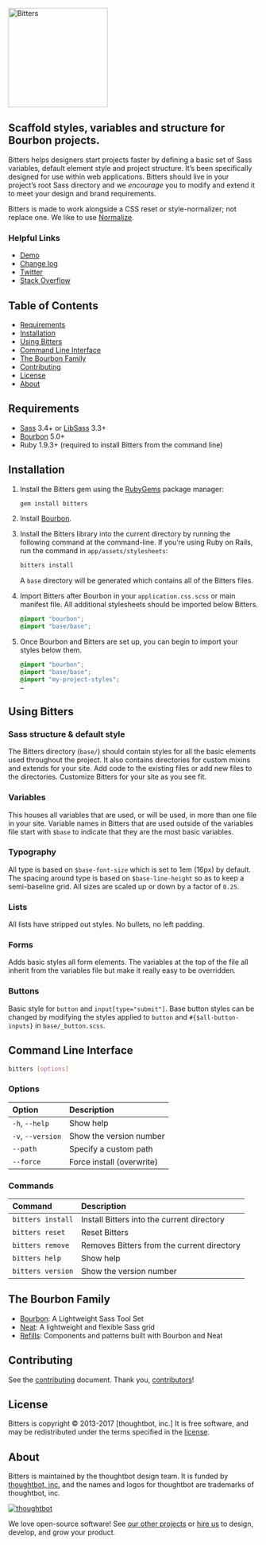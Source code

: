 [<img src="https://images.thoughtbot.com/bourbon/bitters-logo.svg" width="200" alt="Bitters">](http://bitters.bourbon.io)

## Scaffold styles, variables and structure for Bourbon projects.

Bitters helps designers start projects faster by defining a basic set of Sass
variables, default element style and project structure. It’s been specifically
designed for use within web applications. Bitters should live in your project’s
root Sass directory and we *encourage* you to modify and extend it to meet your
design and brand requirements.

Bitters is made to work alongside a CSS reset or style-normalizer; not replace
one. We like to use [Normalize].

[Normalize]: https://github.com/necolas/normalize.css/

### Helpful Links

- [Demo](http://bitters.bourbon.io)
- [Change log](CHANGELOG.md)
- [Twitter](https://twitter.com/bourbonsass)
- [Stack Overflow](https://stackoverflow.com/questions/tagged/bitters)

## Table of Contents

- [Requirements](#requirements)
- [Installation](#installation)
- [Using Bitters](#using-bitters)
- [Command Line Interface](#command-line-interface)
- [The Bourbon Family](#the-bourbon-family)
- [Contributing](#contributing)
- [License](#license)
- [About](#about)

## Requirements

- [Sass] 3.4+ or [LibSass] 3.3+
- [Bourbon] 5.0+
- Ruby 1.9.3+ (required to install Bitters from the command line)

[Sass]: https://github.com/sass/sass
[LibSass]: https://github.com/sass/libsass
[Bourbon]: https://github.com/thoughtbot/bourbon

## Installation

1. Install the Bitters gem using the [RubyGems] package manager:

    ```bash
    gem install bitters
    ```

1. Install [Bourbon][bourbon-install].

1. Install the Bitters library into the current directory by running the
   following command at the command-line. If you’re using Ruby on Rails, run the
   command in `app/assets/stylesheets`:

    ```bash
    bitters install
    ```

    A `base` directory will be generated which contains all of the Bitters
    files.

1. Import Bitters after Bourbon in your `application.css.scss` or main manifest
   file. All additional stylesheets should be imported below Bitters.

    ```scss
    @import "bourbon";
    @import "base/base";
    ```

1. Once Bourbon and Bitters are set up, you can begin to import your styles
   below them.

    ```scss
    @import "bourbon";
    @import "base/base";
    @import "my-project-styles";
    …
    ```

[RubyGems]: https://rubygems.org
[bourbon-install]: https://github.com/thoughtbot/bourbon#installation

## Using Bitters

### Sass structure & default style

The Bitters directory (`base/`) should contain styles for all the basic elements
used throughout the project. It also contains directories for custom mixins and
extends for your site. Add code to the existing files or add new files to the
directories. Customize Bitters for your site as you see fit.

### Variables

This houses all variables that are used, or will be used, in more than one file
in your site. Variable names in Bitters that are used outside of the variables
file start with `$base` to indicate that they are the most basic variables.

### Typography

All type is based on `$base-font-size` which is set to 1em (16px) by default.
The spacing around type is based on `$base-line-height` so as to keep a
semi-baseline grid. All sizes are scaled up or down by a factor of `0.25`.

### Lists

All lists have stripped out styles. No bullets, no left padding.

### Forms

Adds basic styles all form elements. The variables at the top of the file all
inherit from the variables file but make it really easy to be overridden.

### Buttons

Basic style for `button` and `input[type="submit"]`. Base button styles can be
changed by modifying the styles applied to `button` and `#{$all-button-inputs}`
in `base/_button.scss`.

## Command Line Interface

```bash
bitters [options]
```

### Options

| Option            | Description               |
| :---------------- | :------------------------ |
| `-h`, `--help`    | Show help                 |
| `-v`, `--version` | Show the version number   |
| `--path`          | Specify a custom path     |
| `--force`         | Force install (overwrite) |

### Commands

| Command           | Description                                           |
| :---------------- | :---------------------------------------------------- |
| `bitters install` | Install Bitters into the current directory            |
| `bitters reset`   | Reset Bitters                                         |
| `bitters remove`  | Removes Bitters from the current directory            |
| `bitters help`    | Show help                                             |
| `bitters version` | Show the version number                               |

## The Bourbon Family

- [Bourbon]: A Lightweight Sass Tool Set
- [Neat]: A lightweight and flexible Sass grid
- [Refills]: Components and patterns built with Bourbon and Neat

[Bourbon]: https://github.com/thoughtbot/bourbon
[Neat]: https://github.com/thoughtbot/neat
[Refills]: https://github.com/thoughtbot/refills

## Contributing

See the [contributing] document. Thank you, [contributors]!

[contributing]: CONTRIBUTING.md
[contributors]: https://github.com/thoughtbot/bitters/graphs/contributors

## License

Bitters is copyright © 2013-2017 [thoughtbot, inc.] It is free software, and may
be redistributed under the terms specified in the [license].

[thoughtbot, inc]: http://thoughtbot.com
[license]: LICENSE.md

## About

Bitters is maintained by the thoughtbot design team. It is funded by
[thoughtbot, inc.][thoughtbot] and the names and logos for thoughtbot are
trademarks of thoughtbot, inc.

[![thoughtbot][thoughtbot-logo]][thoughtbot]

We love open-source software! See [our other projects][community] or
[hire us][hire] to design, develop, and grow your product.

[thoughtbot]: https://thoughtbot.com?utm_source=github
[thoughtbot-logo]: http://presskit.thoughtbot.com/images/thoughtbot-logo-for-readmes.svg
[community]: https://thoughtbot.com/community?utm_source=github
[hire]: https://thoughtbot.com/hire-us?utm_source=github
